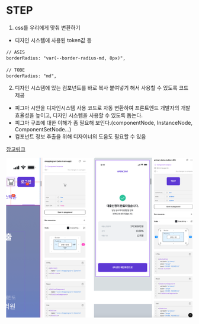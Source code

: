 # STEP

1. css를 우리에게 맞춰 변환하기

- 디자인 시스템에 사용된 token값 등

```
// ASIS
borderRadius: "var(--border-radius-md, 8px)",

// TOBE
borderRadius: "md",
```

2. 디자인 시스템에 있는 컴포넌트를 바로 복사 붙여넣기 해서 사용할 수 있도록 코드 제공

- 피그마 시안을 디자인시스템 사용 코드로 자동 변환하여 프론트엔드 개발자의 개발 효율성을 높이고, 디자인 시스템을 사용할 수 있도록 돕는다.
- 피그마 구조에 대한 이해가 좀 필요해 보인다.(componentNode, InstanceNode, ComponentSetNode...)
- 컴포넌트 정보 추출을 위해 디자이너의 도움도 필요할 수 있음

[참고링크](https://8percent.github.io/2024-07-15/frontend-eds-improvement/)

![alt text](image.png)
